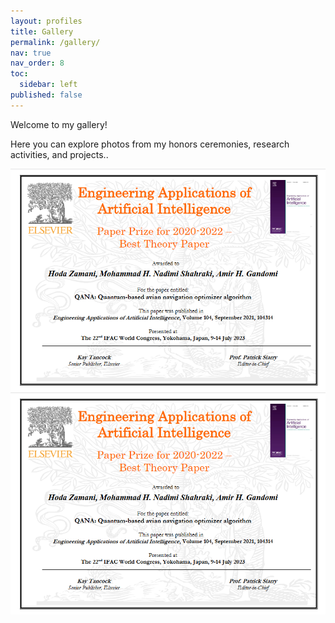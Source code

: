 ```yaml
---
layout: profiles
title: Gallery
permalink: /gallery/
nav: true
nav_order: 8
toc:
  sidebar: left
published: false
---
```


Welcome to my gallery! 

Here you can explore photos from my honors ceremonies, research activities, and projects..

<div class="row">
  <div class="col-sm mt-3 mt-md-0">
    <img src="/assets/img/QANA.PNG" class="img-fluid rounded z-depth-1" alt="Sample Image 1">
  </div>
  <div class="col-sm mt-3 mt-md-0">
    <img src="/assets/img/QANA.PNG" class="img-fluid rounded z-depth-1" alt="Sample Image 2">
  </div>
</div>
